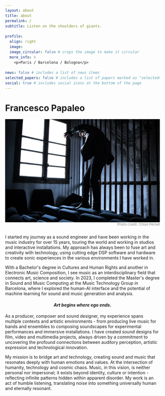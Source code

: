 ```yaml
---
layout: about
title: about
permalink: /
subtitle: Listen on the shoulders of giants.

profile:
  align: right
  image:
  image_circular: false # crops the image to make it circular
  more_info: >
    <p>Paris / Barcelona / Bologna</p>

news: false # includes a list of news items
selected_papers: false # includes a list of papers marked as "selected={true}"
social: true # includes social icons at the bottom of the page
---
```


# Francesco Papaleo

<img src="/assets/img/470A4344-chloepernet.webp" alt="Chloe Shooting 470A4344" style="max-width: 100%; height: auto; display: block; margin: 0 auto;" />
<div style="text-align: right; font-size: 0.8em; color: #888; margin-bottom: 25px;">
  Photo credit: Chloé Pernet
</div>

I started my journey as a sound engineer and have been working in the music industry for over 15 years, touring the world and working in studios and interactive installations. My approach has always been to fuse art and creativity with technology, using cutting edge DSP software and hardware to create sonic experiences in the various environments I have worked in.

With a Bachelor's degree in Cultures and Human Rights and another in Electronic Music Composition, I see music as an interdisciplinary field that connects art, science and society. In 2023, I completed the Master's degree in Sound and Music Computing at the Music Technology Group in Barcelona, where I explored the human-AI interface and the potential of machine learning for sound and music generation and analysis.

<div style="text-align: center;">
  <h4><em>Art begins where ego ends.</em></h4>
</div>

As a producer, composer and sound designer, my experience spans multiple contexts and artistic environments - from producing live music for bands and ensembles to composing soundscapes for experimental performances and immersive installations. I have created sound designs for film, video and multimedia projects, always driven by a commitment to uncovering the profound connections between auditory perception, artistic expression and technological innovation.

My mission is to bridge art and technology, creating sound and music that resonates deeply with human emotions and values. At the intersection of humanity, technology and cosmic chaos. Music, in this vision, is neither personal nor impersonal; it exists beyond identity, culture or intention - reflecting infinite patterns hidden within apparent disorder. My work is an act of humble listening, translating noise into something universally human and eternally resonant.
